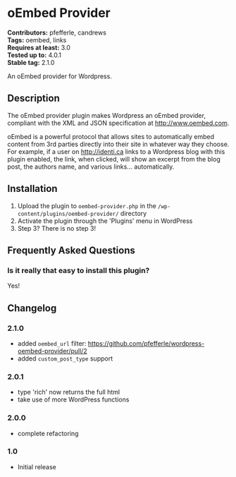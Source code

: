# oEmbed Provider #
**Contributors:** pfefferle, candrews  
**Tags:** oembed, links  
**Requires at least:** 3.0  
**Tested up to:** 4.0.1  
**Stable tag:** 2.1.0  

An oEmbed provider for Wordpress.

## Description ##

The oEmbed provider plugin makes Wordpress an oEmbed provider, compliant with the XML and JSON specification at http://www.oembed.com.

oEmbed is a powerful protocol that allows sites to automatically embed content from 3rd parties directly into their site in whatever way they choose. For example, if a user on http://identi.ca links to a Wordpress blog with this plugin enabled, the link, when clicked, will show an excerpt from the blog post, the authors name, and various links... automatically.

## Installation ##

1. Upload the plugin to `oembed-provider.php` in the `/wp-content/plugins/oembed-provider/` directory
1. Activate the plugin through the 'Plugins' menu in WordPress
1. Step 3? There is no step 3!

## Frequently Asked Questions ##

### Is it really that easy to install this plugin? ###

Yes!

## Changelog ##

### 2.1.0 ###
* added `oembed_url` filter: https://github.com/pfefferle/wordpress-oembed-provider/pull/2
* added `custom_post_type` support

### 2.0.1 ###
* type 'rich' now returns the full html
* take use of more WordPress functions

### 2.0.0 ###
* complete refactoring

### 1.0 ###
* Initial release
